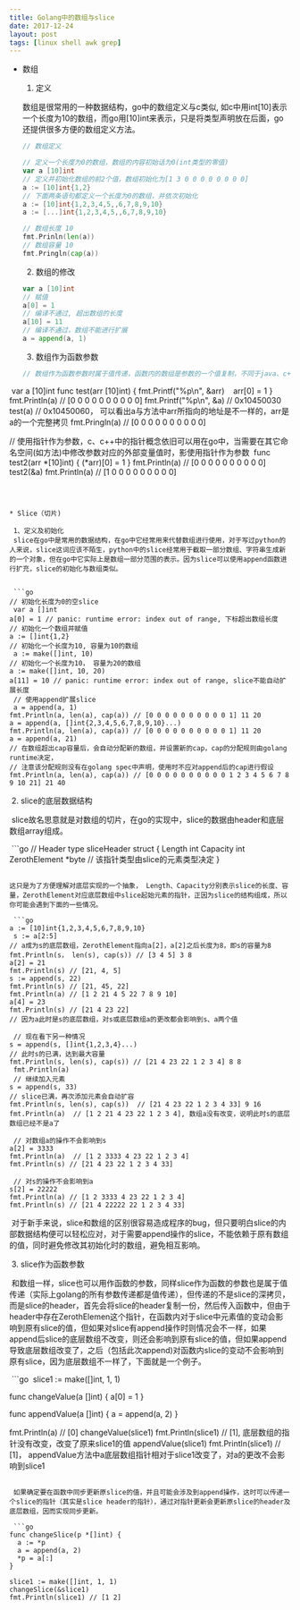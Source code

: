 ```yaml
---
title: Golang中的数组与slice
date: 2017-12-24
layout: post
tags: [linux shell awk grep]
---
```


* 数组

  1. 定义

  数组是很常用的一种数据结构，go中的数组定义与c类似, 如c中用int[10]表示一个长度为10的数组，而go用[10]int来表示，只是将类型声明放在后面，go还提供很多方便的数组定义方法。

  ```go
  // 数组定义

  // 定义一个长度为0的数组，数组的内容初始话为0(int类型的零值)
  var a [10]int
  // 定义并初始化数组的前2个值，数组初始化为[1 3 0 0 0 0 0 0 0 0]
  a := [10]int{1,2}
  // 下面两条语句都定义一个长度为0的数组，并依次初始化
  a := [10]int{1,2,3,4,5,,6,7,8,9,10}
  a := [...]int{1,2,3,4,5,,6,7,8,9,10}
  
  // 数组长度 10
  fmt.Prinln(len(a))
  // 数组容量 10
  fmt.Pringln(cap(a))
  ```
  
  2. 数组的修改

  ```go
  var a [10]int
  // 赋值
  a[0] = 1
  // 编译不通过, 超出数组的长度
  a[10] = 11
  // 编译不通过，数组不能进行扩展
  a = append(a, 1)
  ```
  
  3. 数组作为函数参数

  ```go
  // 数组作为函数参数时属于值传递，函数内的数组是参数的一个值复制，不同于java、c++等面向对象语言中数组参数的处理
  var a [10]int
  func test(arr [10]int) {
    fmt.Printf("%p\n", &arr)
    arr[0] = 1
  }
  
  fmt.Println(a) // [0 0 0 0 0 0 0 0 0 0]
  fmt.Printf("%p\n", &a) // 0x10450030 
  test(a)               // 0x10450060， 可以看出a与方法中arr所指向的地址是不一样的，arr是a的一个完整拷贝
  fmt.Pringln(a) // [0 0 0 0 0 0 0 0 0 0]
  
  // 使用指针作为参数，c、c++中的指针概念依旧可以用在go中，当需要在其它命名空间(如方法)中修改参数对应的外部变量值时，影使用指针作为参数
  func test2(arr *[10]int) {
    (*arr)[0] = 1
  }
  fmt.Println(a) // [0 0 0 0 0 0 0 0 0 0]
  test2(&a)
  fmt.Println(a)  // [1 0 0 0 0 0 0 0 0 0]
  ```
  
  

* Slice（切片)

  1、定义及初始化
  slice在go中是常用的数据结构，在go中它经常用来代替数组进行使用，对于写过python的人来说，slice这词应该不陌生，python中的slice经常用于截取一部分数组、字符串生成新的一个对象，但在go中它实际上是数组一部分范围的表示。因为slice可以使用append函数进行扩充，slice的初始化与数组类似。
  

  ```go
  // 初始化长度为0的空slice
  var a []int
  a[0] = 1 // panic: runtime error: index out of range, 下标超出数组长度
  // 初始化一个数组并赋值
  a := []int{1,2}
  // 初始化一个长度为10, 容量为10的数组
  a := make([]int, 10)
  // 初始化一个长度为10， 容量为20的数组
  a := make([]int, 10, 20)
  a[11] = 10 // panic: runtime error: index out of range, slice不能自动扩展长度
  // 使用append扩展slice
  a = append(a, 1)
  fmt.Println(a, len(a), cap(a)) // [0 0 0 0 0 0 0 0 0 0 1] 11 20
  a = append(a, []int{2,3,4,5,6,7,8,9,10}...)
  fmt.Println(a, len(a), cap(a)) // [0 0 0 0 0 0 0 0 0 0 1] 11 20
  a = append(a, 21)
  // 在数组超出cap容量后，会自动分配新的数组，并设置新的cap，cap的分配规则由golang runtime决定，
  // 注意该分配规则没有在golang spec中声明，使用时不应对append后的cap进行假设
  fmt.Println(a, len(a), cap(a)) // [0 0 0 0 0 0 0 0 0 0 1 2 3 4 5 6 7 8 9 10 21] 21 40
  ```
  
  2. slice的底层数据结构
  
  slice故名思意就是对数组的切片，在go的实现中，slice的数据由header和底层数组array组成。
  
  ```go
  // Header
  type sliceHeader struct {
    Length        int
    Capacity      int
    ZerothElement *byte // 该指针类型由slice的元素类型决定
  }
  ```
  
  这只是为了方便理解对底层实现的一个抽象， Length、Capacity分别表示slice的长度、容量，ZerothElement对应底层数组中slice起始元素的指针，正因为slice的结构组成，所以你可能会遇到下面的一些情况。
  
  ```go
  a := [10]int{1,2,3,4,5,6,7,8,9,10}
  s := a[2:5]
  // a成为s的底层数组，ZerothElement指向a[2]，a[2]之后长度为8，即s的容量为8
  fmt.Println(s， len(s), cap(s)) // [3 4 5] 3 8
  a[2] = 21
  fmt.Println(s) // [21, 4, 5]
  s := append(s, 22)
  fmt.Println(s) // [21, 45, 22]
  fmt.Println(a) // [1 2 21 4 5 22 7 8 9 10]
  a[4] = 23
  fmt.Println(s) // [21 4 23 22]
  // 因为a此时是s的底层数组，对s或底层数组a的更改都会影响到s、a两个值
  
  // 现在看下另一种情况
  s = append(s, []int{1,2,3,4}...)
  // 此时s的已满，达到最大容量
  fmt.Println(s, len(s), cap(s)) // [21 4 23 22 1 2 3 4] 8 8
  fmt.Println(a)
  // 继续加入元素
  s = append(s, 33)
  // slice已满，再次添加元素会自动扩容
  fmt.Println(s, len(s), cap(s))  // [21 4 23 22 1 2 3 4 33] 9 16
  fmt.Println(a)  // [1 2 21 4 23 22 1 2 3 4], 数组a没有改变，说明此时s的底层数组已经不是a了
  
  // 对数组a的操作不会影响到s
  a[2] = 3333
  fmt.Println(a)  // [1 2 3333 4 23 22 1 2 3 4]
  fmt.Println(s) // [21 4 23 22 1 2 3 4 33]
  
  // 对s的操作不会影响到a
  s[2] = 22222
  fmt.Println(a) // [1 2 3333 4 23 22 1 2 3 4]
  fmt.Println(s) // [21 4 22222 22 1 2 3 4 33]
  ```
  
  对于新手来说，slice和数组的区别很容易造成程序的bug，但只要明白slice的内部数据结构便可以轻松应对，对于需要append操作的slice，不能依赖于原有数组的值，同时避免修改其初始化时的数组，避免相互影响。
  
  3. slice作为函数参数

  和数组一样，slice也可以用作函数的参数，同样slice作为函数的参数也是属于值传递（实际上golang的所有参数传递都是值传递），但传递的不是slice的深拷贝，而是slice的header，首先会将slice的header复制一份，然后传入函数中，但由于header中存在ZerothElemen这个指针，在函数内对于slice中元素值的变动会影响到原有slice的值，但如果对slice有append操作时则情况会不一样，如果append后slice的底层数组不改变，则还会影响到原有slice的值，但如果append导致底层数组改变了，之后（包括此次append)对函数内slice的变动不会影响到原有slice，因为底层数组不一样了，下面就是一个例子。
  
  ```go
  slice1 := make([]int, 1, 1)
  
  func changeValue(a []int) {
    a[0] = 1
  }
  
  func appendValue(a []int) {
    a = append(a, 2)
  }
  
  fmt.Println(a)  // [0]
  changeValue(slice1)
  fmt.Println(slice1) // [1], 底层数组的指针没有改变，改变了原来slice1的值
  appendValue(slice1)
  fmt.Println(slice1) // [1]， appendValue方法中a底层数组指针相对于slice1改变了，对a的更改不会影响到slice1
  ```
  
  如果确定要在函数中同步更新原slice的值，并且可能会涉及到append操作，这时可以传递一个slice的指针（其实是slice header的指针），通过对指针更新会更新原slice的header及底层数组，因而实现同步更新。
  
  ```go
  func changeSlice(p *[]int) {
    a := *p
    a = append(a, 2)
    *p = a[:]
  }
  
  slice1 := make([]int, 1, 1)
  changeSlice(&slice1)
  fmt.Println(slice1) // [1 2]
  ```

